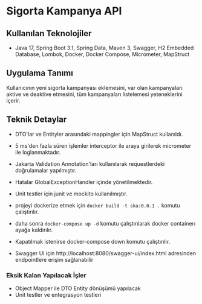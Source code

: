 # Sigorta Kampanya API

## Kullanılan Teknolojiler
* Java 17, Spring Boot 3.1, Spring Data, Maven 3, Swagger, H2 Embedded Database, Lombok, Docker, Docker Compose, Micrometer, MapStruct

## Uygulama Tanımı
Kullanıcının yeni sigorta kampanyası eklemesini, 
var olan kampanyaları aktive ve deaktive etmesini, 
tüm kampanyaları listelemesi yeteneklerini içerir.

## Teknik Detaylar
* DTO'lar ve Entityler arasındaki mappingler için MapStruct kullanıldı.
* 5 ms'den fazla süren işlemler interceptor ile araya girilerek micrometer ile loglanmaktadır.
* Jakarta Validation Annotation'ları kullanılarak requestlerdeki doğrulamalar yapılmıştır.
* Hatalar GlobalExceptionHandler içinde yönetilmektedir.
* Unit testler için junit ve mockito kullanılmıştır.
* projeyi dockerize etmek için `docker build -t ska:0.0.1 .` komutu çalıştırılır.
* daha sonra `docker-compose up -d` komutu çalıştırılarak docker containerı ayağa kaldırılır.
* Kapatılmak istenirse docker-compose down komutu çalıştırılır.

* Swagger UI için http://localhost:8080/swagger-ui/index.html adresinden endpointlere erişim sağlanabilir



### Eksik Kalan Yapılacak İşler
- Object Mapper ile DTO Entity dönüşümü yapılacak
- Unit testler ve entegrasyon testleri
